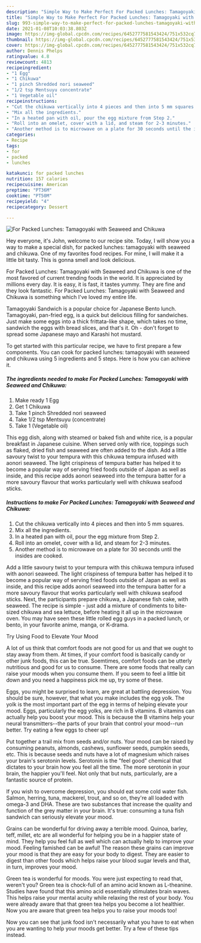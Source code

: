 ```yaml
---
description: "Simple Way to Make Perfect For Packed Lunches: Tamagoyaki with Seaweed and Chikuwa"
title: "Simple Way to Make Perfect For Packed Lunches: Tamagoyaki with Seaweed and Chikuwa"
slug: 993-simple-way-to-make-perfect-for-packed-lunches-tamagoyaki-with-seaweed-and-chikuwa
date: 2021-01-08T10:03:38.803Z
image: https://img-global.cpcdn.com/recipes/6452777581543424/751x532cq70/for-packed-lunches-tamagoyaki-with-seaweed-and-chikuwa-recipe-main-photo.jpg
thumbnail: https://img-global.cpcdn.com/recipes/6452777581543424/751x532cq70/for-packed-lunches-tamagoyaki-with-seaweed-and-chikuwa-recipe-main-photo.jpg
cover: https://img-global.cpcdn.com/recipes/6452777581543424/751x532cq70/for-packed-lunches-tamagoyaki-with-seaweed-and-chikuwa-recipe-main-photo.jpg
author: Dennis Phelps
ratingvalue: 4.8
reviewcount: 4813
recipeingredient:
- "1 Egg"
- "1 Chikuwa"
- "1 pinch Shredded nori seaweed"
- "1/2 tsp Mentsuyu concentrate"
- "1 Vegetable oil"
recipeinstructions:
- "Cut the chikuwa vertically into 4 pieces and then into 5 mm squares."
- "Mix all the ingredients."
- "In a heated pan with oil, pour the egg mixture from Step 2."
- "Roll into an omelet, cover with a lid, and steam for 2-3 minutes."
- "Another method is to microwave on a plate for 30 seconds until the insides are cooked."
categories:
- Recipe
tags:
- for
- packed
- lunches

katakunci: for packed lunches 
nutrition: 157 calories
recipecuisine: American
preptime: "PT36M"
cooktime: "PT50M"
recipeyield: "4"
recipecategory: Dessert

---
```



![For Packed Lunches: Tamagoyaki with Seaweed and Chikuwa](https://img-global.cpcdn.com/recipes/6452777581543424/751x532cq70/for-packed-lunches-tamagoyaki-with-seaweed-and-chikuwa-recipe-main-photo.jpg)

Hey everyone, it's John, welcome to our recipe site. Today, I will show you a way to make a special dish, for packed lunches: tamagoyaki with seaweed and chikuwa. One of my favorites food recipes. For mine, I will make it a little bit tasty. This is gonna smell and look delicious.

For Packed Lunches: Tamagoyaki with Seaweed and Chikuwa is one of the most favored of current trending foods in the world. It is appreciated by millions every day. It is easy, it is fast, it tastes yummy. They are fine and they look fantastic. For Packed Lunches: Tamagoyaki with Seaweed and Chikuwa is something which I've loved my entire life.

Tamagoyaki Sandwich is a popular choice for Japanese Bento lunch. Tamagoyaki, pan-fried egg, is a quick but delicious filling for sandwiches. Just make some eggs into a thick frittata-like shape, which takes no time, sandwich the eggs with bread slices, and that&#39;s it. Oh - don&#39;t forget to spread some Japanese mayo and Karashi hot mustard.


To get started with this particular recipe, we have to first prepare a few components. You can cook for packed lunches: tamagoyaki with seaweed and chikuwa using 5 ingredients and 5 steps. Here is how you can achieve it.

<!--inarticleads1-->

##### The ingredients needed to make For Packed Lunches: Tamagoyaki with Seaweed and Chikuwa:

1. Make ready 1 Egg
1. Get 1 Chikuwa
1. Take 1 pinch Shredded nori seaweed
1. Take 1/2 tsp Mentsuyu (concentrate)
1. Take 1 (Vegetable oil)


This egg dish, along with steamed or baked fish and white rice, is a popular breakfast in Japanese cuisine. When served only with rice, toppings such as flaked, dried fish and seaweed are often added to the dish. Add a little savoury twist to your tempura with this chikuwa tempura infused with aonori seaweed. The light crispiness of tempura batter has helped it to become a popular way of serving fried foods outside of Japan as well as inside, and this recipe adds aonori seaweed into the tempura batter for a more savoury flavour that works particularly well with chikuwa seafood sticks. 

<!--inarticleads2-->

##### Instructions to make For Packed Lunches: Tamagoyaki with Seaweed and Chikuwa:

1. Cut the chikuwa vertically into 4 pieces and then into 5 mm squares.
1. Mix all the ingredients.
1. In a heated pan with oil, pour the egg mixture from Step 2.
1. Roll into an omelet, cover with a lid, and steam for 2-3 minutes.
1. Another method is to microwave on a plate for 30 seconds until the insides are cooked.


Add a little savoury twist to your tempura with this chikuwa tempura infused with aonori seaweed. The light crispiness of tempura batter has helped it to become a popular way of serving fried foods outside of Japan as well as inside, and this recipe adds aonori seaweed into the tempura batter for a more savoury flavour that works particularly well with chikuwa seafood sticks. Next, the participants prepare chikuwa, a Japanese fish cake, with seaweed. The recipe is simple - just add a mixture of condiments to bite-sized chikuwa and sea lettuce, before heating it all up in the microwave oven. You may have seen these little rolled egg guys in a packed lunch, or bento, in your favorite anime, manga, or K-drama. 

Try Using Food to Elevate Your Mood


A lot of us think that comfort foods are not good for us and that we ought to stay away from them. At times, if your comfort food is basically candy or other junk foods, this can be true. Soemtimes, comfort foods can be utterly nutritious and good for us to consume. There are some foods that really can raise your moods when you consume them. If you seem to feel a little bit down and you need a happiness pick me up, try some of these.

Eggs, you might be surprised to learn, are great at battling depression. You should be sure, however, that what you make includes the egg yolk. The yolk is the most important part of the egg in terms of helping elevate your mood. Eggs, particularly the egg yolks, are rich in B vitamins. B vitamins can actually help you boost your mood. This is because the B vitamins help your neural transmitters--the parts of your brain that control your mood--run better. Try eating a few eggs to cheer up!

Put together a trail mix from seeds and/or nuts. Your mood can be raised by consuming peanuts, almonds, cashews, sunflower seeds, pumpkin seeds, etc. This is because seeds and nuts have a lot of magnesium which raises your brain's serotonin levels. Serotonin is the "feel good" chemical that dictates to your brain how you feel all the time. The more serotonin in your brain, the happier you'll feel. Not only that but nuts, particularly, are a fantastic source of protein.

If you wish to overcome depression, you should eat some cold water fish. Salmon, herring, tuna, mackerel, trout, and so on, they're all loaded with omega-3 and DHA. These are two substances that increase the quality and function of the grey matter in your brain. It's true: consuming a tuna fish sandwich can seriously elevate your mood. 

Grains can be wonderful for driving away a terrible mood. Quinoa, barley, teff, millet, etc are all wonderful for helping you be in a happier state of mind. They help you feel full as well which can actually help to improve your mood. Feeling famished can be awful! The reason these grains can improve your mood is that they are easy for your body to digest. They are easier to digest than other foods which helps raise your blood sugar levels and that, in turn, improves your mood.

Green tea is wonderful for moods. You were just expecting to read that, weren't you? Green tea is chock-full of an amino acid known as L-theanine. Studies have found that this amino acid essentially stimulates brain waves. This helps raise your mental acuity while relaxing the rest of your body. You were already aware that that green tea helps you become a lot healthier. Now you are aware that green tea helps you to raise your moods too!

Now you can see that junk food isn't necessarily what you have to eat when you are wanting to help your moods get better. Try  a few  of  these  tips  instead.

